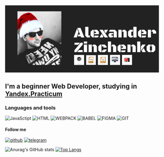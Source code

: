 [![Header](https://github.com/willtern1/willtern1/blob/main/assets/untitleddesign_1_original.png)](https://www.youtube.com/watch?v=dQw4w9WgXcQ)

## I'm  a  beginner Web Developer, studying in [Yandex.Practicum](https://practicum.yandex.ru/)

### Languages and tools 
![JavaSctipt](https://img.shields.io/badge/-JavaScript-black?style=for-the-badge&logo=JavaScript)
![HTML](https://img.shields.io/badge/-HTML-black?style=for-the-badge&logo=html5)
![WEBPACK](https://img.shields.io/badge/-Webpack-black?style=for-the-badge&logo=webpack)
![BABEL](https://img.shields.io/badge/-BABEL-black?style=for-the-badge&logo=babel)
![FIGMA](https://img.shields.io/badge/-FIGMA-black?style=for-the-badge&logo=FIGMA)
![GIT](https://img.shields.io/badge/-GIT-black?style=for-the-badge&logo=git)
#### Follow me
[![github](https://img.shields.io/badge/GitHub-090909?style=flat-square&logo=github)](https://github.com/willtern1)
[![telegram](https://img.shields.io/badge/Telegram-090909?style=flat-square&logo=telegram)](https://t.me/willtern)

![Anurag's GitHub stats](https://github-readme-stats.vercel.app/api?username=willtern1&show_icons=true&theme=radical)
[![Top Langs](https://github-readme-stats.vercel.app/api/top-langs/?username=willtern1&layout=compact)](https://github.com/willtern1/github-readme-stats)
